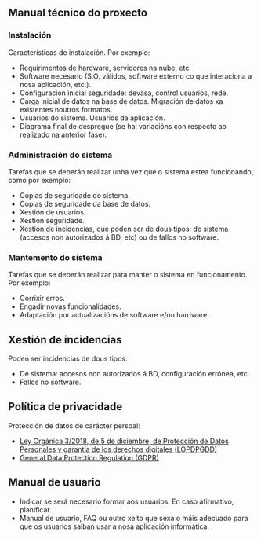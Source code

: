 ## Manual técnico do proxecto

### Instalación

Características de instalación. Por exemplo:

- Requirimentos de hardware, servidores na nube, etc.
- Software necesario (S.O. válidos, software externo co que interaciona a nosa aplicación, etc.).
- Configuración inicial seguridade: devasa, control usuarios, rede.
- Carga inicial de datos na base de datos. Migración de datos xa existentes noutros formatos.
- Usuarios do sistema. Usuarios da aplicación.
- Diagrama final de despregue (se hai variacións con respecto ao realizado na anterior fase).

### Administración do sistema
Tarefas que se deberán realizar unha vez que o sistema estea funcionando, como por exemplo:

- Copias de seguridade do sistema.
- Copias de seguridade da base de datos.
- Xestión de usuarios.
- Xestión seguridade.
- Xestión de incidencias, que poden ser de dous tipos: de sistema (accesos non autorizados á BD, etc) ou de fallos no software.

### Mantemento do sistema
Tarefas que se deberán realizar para manter o sistema en funcionamento. Por exemplo:

- Corrixir erros.
- Engadir novas funcionalidades.
- Adaptación por actualizacións de software e/ou hardware.

## Xestión de incidencias

Poden ser incidencias de dous tipos: 

- De sistema: accesos non autorizados á BD, configuración errónea, etc.
- Fallos no software.

## Política de privacidade

Protección de datos de carácter persoal:

- [Ley Orgánica 3/2018, de 5 de diciembre, de Protección de Datos Personales y garantía de los derechos digitales (LOPDPGDD)](https://www.boe.es/buscar/act.php?id=BOE-A-2018-16673)
- [General Data Protection Regulation (GDPR)](https://eur-lex.europa.eu/eli/reg/2016/679/oj)

## Manual de usuario

- Indicar se será necesario formar aos usuarios. En caso afirmativo, planificar.
- Manual de usuario, FAQ ou outro xeito que sexa o máis adecuado para que os usuarios saiban usar a nosa aplicación informática.
